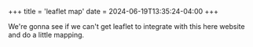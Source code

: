 +++
title = 'leaflet map'
date = 2024-06-19T13:35:24-04:00
+++

We're gonna see if we can't get leaflet to integrate with this here website and do a little mapping.